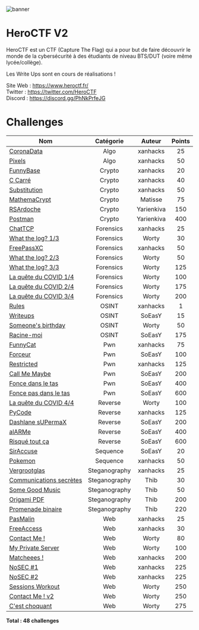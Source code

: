 ![banner](https://pbs.twimg.com/profile_banners/815907006708060160/1586530306/1500x500)

# HeroCTF V2

HeroCTF est un CTF (Capture The Flag) qui a pour but de faire découvrir le monde de la cybersécurité à des étudiants de niveau BTS/DUT (voire même lycée/collège).

Les Write Ups sont en cours de réalisations !

Site Web : https://www.heroctf.fr/ <br>
Twitter : https://twitter.com/HeroCTF <br>
Discord : https://discord.gg/PhNkPrfeJG

# Challenges

| Nom                                                              | Catégorie     | Auteur     | Points |
|------------------------------------------------------------------|:-------------:|:----------:|:------:|
| [CoronaData](Algo/CoronaData)                                    | Algo          | xanhacks   | 25     |
| [Pixels](Algo/Pixels)                                            | Algo          | xanhacks   | 50     |
| [FunnyBase](Crypto/FunnyBase)                                    | Crypto        | xanhacks   | 20     |
| [C Carré](Crypto/C_Carre)                                        | Crypto        | xanhacks   | 40     |
| [Substitution](Crypto/Substitution)                              | Crypto        | xanhacks   | 50     |
| [MathemaCrypt](Crypto/MathemaCrypt)                              | Crypto        | Matisse    | 75     |
| [RSArdoche](Crypto/RSArdoche)                                    | Crypto        | Yarienkiva | 150    |
| [Postman](Crypto/Postman)                                        | Crypto        | Yarienkiva | 400    |
| [ChatTCP](Forensics/ChatTCP)                                     | Forensics     | xanhacks   | 25     |
| [What the log? 1/3](Forensics/WhatTheLog1)                       | Forensics     | Worty      | 30     |
| [FreePassXC](Forensics/FreePassXC)                               | Forensics     | xanhacks   | 50     |
| [What the log? 2/3](Forensics/WhatTheLog2)                       | Forensics     | Worty      | 50     |
| [What the log? 3/3](Forensics/WhatTheLog3)                       | Forensics     | Worty      | 125    |
| [La quête du COVID 1/4](Forensics/LaQueteDuCovid1)               | Forensics     | Worty      | 100    |
| [La quête du COVID 2/4](Forensics/LaQueteDuCovid2)               | Forensics     | Worty      | 175    |
| [La quête du COVID 3/4](Forensics/LaQueteDuCovid3)               | Forensics     | Worty      | 200    |
| [Rules](OSINT/Rules)                                             | OSINT         | xanhacks   | 1      |
| [Writeups](OSINT/Writeups)                                       | OSINT         | SoEasY     | 15     |
| [Someone's birthday](OSINT/Someonesbirthday)                     | OSINT         | Worty      | 50     |
| [Racine-moi](OSINT/Racinemoi)                                    | OSINT         | SoEasY     | 175    |
| [FunnyCat](Pwn/FunnyCat)                                         | Pwn           | xanhacks   | 75     |
| [Forceur](Pwn/Forceur)                                           | Pwn           | SoEasY     | 100    |
| [Restricted](Pwn/Restricted)                                     | Pwn           | xanhacks   | 125    |
| [Call Me Maybe](Pwn/CallMeMaybe)                                 | Pwn           | SoEasY     | 200    |
| [Fonce dans le tas](Pwn/FonceDansLeTas)                          | Pwn           | SoEasY     | 400    |
| [Fonce pas dans le tas](Pwn/FoncePasDansLeTas)                   | Pwn           | SoEasY     | 600    |
| [La quête du COVID 4/4](Reverse/LaQueteDuCovid4)                 | Reverse       | Worty      | 100    |
| [PyCode](Reverse/PyCode)                                         | Reverse       | xanhacks   | 125    |
| [Dashlane sUPermaX](Reverse/DashlanesUPermaX)                    | Reverse       | SoEasY     | 200    |
| [alARMe](Reverse/alARMe)                                         | Reverse       | SoEasY     | 400    |
| [Risqué tout ça](Reverse/RisqueToutCa)                           | Reverse       | SoEasY     | 600    |
| [SirAccuse](Sequence/SirAccuse)                                  | Sequence      | SoEasY     | 20     |
| [Pokemon](Sequence/Pokemon)                                      | Sequence      | xanhacks   | 50     |
| [Vergrootglas](Steganography/Vergrootglas)                       | Steganography | xanhacks   | 25     |
| [Communications secrètes](Steganography/CommunicationsSecretes)  | Steganography | Thib       | 30     |
| [Some Good Music](Steganography/SomeGoodMusic)                   | Steganography | Thib       | 50     |
| [Origami PDF](Steganography/OrigamiDeFormatDeDocumentPortable)   | Steganography | Thib       | 200    |
| [Promenade binaire](Steganography/PromenadeBinaire)              | Steganography | Thib       | 220    |
| [PasMalin](Web/PasMalin)                                         | Web           | xanhacks   | 25     |
| [FreeAccess](Web/FreeAccess)                                     | Web           | xanhacks   | 30     |
| [Contact Me !](Web/ContactMe!)                                   | Web           | Worty      | 80     |
| [My Private Server](Web/MyPrivateServer)                         | Web           | Worty      | 100    |
| [Matcheees !](Web/Matcheees)                                     | Web           | xanhacks   | 200    |
| [NoSEC #1](Web/NoSEC1)                                           | Web           | xanhacks   | 225    |
| [NoSEC #2](Web/NoSEC2)                                           | Web           | xanhacks   | 225    |
| [Sessions Workout](Web/SessionsWorkout)                          | Web           | Worty      | 250    |
| [Contact Me ! v2](Web/ContactMe!v2)                              | Web           | Worty      | 250    |
| [C'est choquant](Web/CestChoquant)                               | Web           | Worty      | 275    |


**Total : 48 challenges**

